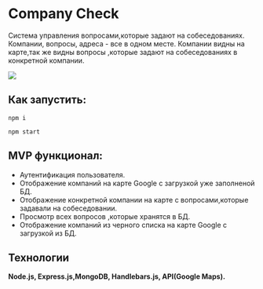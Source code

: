 # Company Check

Система управления вопросами,которые задают на собеседованиях. Компании, вопросы, адреса - все в одном месте. Компании видны на карте,так же видны вопросы ,которые задают на собеседованиях в конкретной компании.

![](ezgif-2-1152ce557ec2.gif)

## Как запустить:

``npm i``

``npm start``

## MVP функционал:

- Аутентификация пользователя.
- Отображение компаний на карте Google с загрузкой уже заполненой БД.
- Отображение конкретной компании на карте с вопросами,которые задавали на собеседовании.
- Просмотр всех вопросов ,которые хранятся в БД.
- Отображение компаний из черного списка на карте Google с загрузкой из БД.


## Технологии

**Node.js, Express.js,MongoDB, Handlebars.js, API(Google Maps).**
